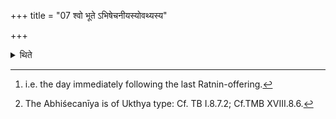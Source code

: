 +++
title = "07 श्वो भूते ऽभिषेचनीयस्योवथ्यस्य"

+++

<details><summary>थिते</summary>

7. On the next day,[^1] he causes the Dīkṣā (-consecration) (days) of the Abhiśecanīya-Ukthya (-Sacrifice)[^2] start.  

[^1]: i.e. the day immediately following the last Ratnin-offering.  

[^2]: The Abhiśecanīya is of Ukthya type: Cf. TB I.8.7.2; Cf.TMB XVIII.8.6.  
</details>
